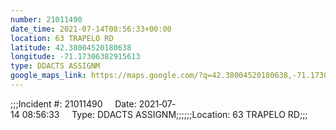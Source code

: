 ```yaml
---
number: 21011490
date_time: 2021-07-14T08:56:33+00:00
location: 63 TRAPELO RD
latitude: 42.38004520180638
longitude: -71.17306382915613
type: DDACTS ASSIGNM
google_maps_link: https://maps.google.com/?q=42.38004520180638,-71.17306382915613
---
```


;;;Incident #: 21011490     Date: 2021‐07‐14 08:56:33     Type: DDACTS ASSIGNM;;;;;;Location: 63 TRAPELO RD;;;
